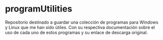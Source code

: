 # programUtilities

Repositorio destinado a guardar una colección de programas para Windows y Linux que me han sido útiles. Con su respectiva documentación sobre el uso de cada uno de estos programas y su enlace de descarga original.
